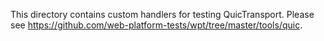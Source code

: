 This directory contains custom handlers for testing QuicTransport. Please see
https://github.com/web-platform-tests/wpt/tree/master/tools/quic.

